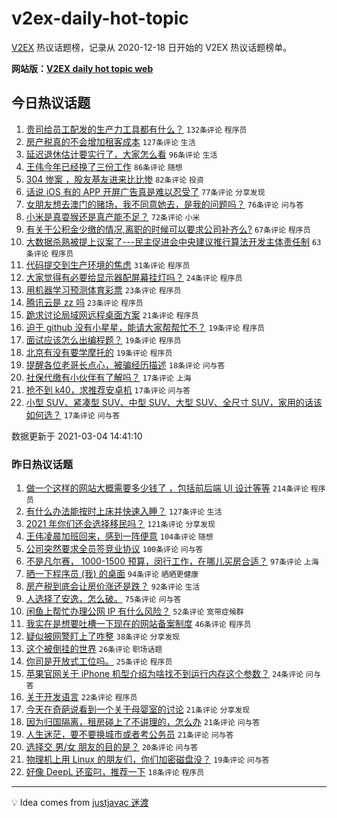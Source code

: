 # v2ex-daily-hot-topic

[V2EX](https://www.v2ex.com/) 热议话题榜，记录从 2020-12-18 日开始的 V2EX 热议话题榜单。

**网站版：[V2EX daily hot topic web](https://boojack.github.io/v2ex-daily-hot-topic-web/)**

## 今日热议话题

<!-- TODAY BEGIN -->

1. [贵司给员工配发的生产力工具都有什么？](https://www.v2ex.com/t/758347) `132条评论` `程序员`
1. [房产税真的不会增加租客成本](https://www.v2ex.com/t/758303) `127条评论` `生活`
1. [延迟退休估计要实行了，大家怎么看](https://www.v2ex.com/t/758335) `96条评论` `生活`
1. [王伟今年已经换了三份工作](https://www.v2ex.com/t/758236) `86条评论` `随想`
1. [304 惨案 ，股友基友进来比比惨](https://www.v2ex.com/t/758341) `82条评论` `投资`
1. [话说 iOS 有的 APP 开屏广告真是难以忍受了](https://www.v2ex.com/t/758249) `77条评论` `分享发现`
1. [女朋友想去澳门的赌场，我不同意她去，是我的问题吗？](https://www.v2ex.com/t/758504) `76条评论` `问与答`
1. [小米是真耍猴还是真产能不足？](https://www.v2ex.com/t/758414) `72条评论` `小米`
1. [有关于公积金少缴的情况,离职的时候可以要求公司补齐么?](https://www.v2ex.com/t/758294) `67条评论` `程序员`
1. [大数据杀熟被提上议案了---民主促进会中央建议推行算法开发主体责任制](https://www.v2ex.com/t/758272) `63条评论` `程序员`
1. [代码提交到生产环境的焦虑](https://www.v2ex.com/t/758327) `31条评论` `程序员`
1. [大家觉得有必要给显示器配屏幕挂灯吗？](https://www.v2ex.com/t/758476) `24条评论` `程序员`
1. [用机器学习预测体育彩票](https://www.v2ex.com/t/758563) `23条评论` `程序员`
1. [腾讯云是 zz 吗](https://www.v2ex.com/t/758268) `23条评论` `程序员`
1. [跪求讨论局域网远程桌面方案](https://www.v2ex.com/t/758326) `21条评论` `程序员`
1. [迫于 github 没有小星星，能请大家帮帮忙不？](https://www.v2ex.com/t/758540) `19条评论` `程序员`
1. [面试应该怎么出编程题？](https://www.v2ex.com/t/758488) `19条评论` `程序员`
1. [北京有没有要学摩托的](https://www.v2ex.com/t/758481) `19条评论` `程序员`
1. [提醒各位老哥长点心，被骗经历描述](https://www.v2ex.com/t/758566) `18条评论` `问与答`
1. [社保代缴有小伙伴有了解吗？](https://www.v2ex.com/t/758505) `17条评论` `上海`
1. [抢不到 k40，求推荐安卓机](https://www.v2ex.com/t/758316) `17条评论` `问与答`
1. [小型 SUV、紧凑型 SUV、中型 SUV、大型 SUV、全尺寸 SUV，家用的话该如何选？](https://www.v2ex.com/t/758251) `17条评论` `问与答`

数据更新于 2021-03-04 14:41:10

<!-- TODAY END -->

### 昨日热议话题

<!-- YESTERDAY BEGIN -->

1. [做一个这样的网站大概需要多少钱了 ，包括前后端 UI 设计等等](https://www.v2ex.com/t/757895) `214条评论` `程序员`
1. [有什么办法能按时上床并快速入睡？](https://www.v2ex.com/t/757861) `127条评论` `生活`
1. [2021 年你们还会选择移民吗？](https://www.v2ex.com/t/757986) `121条评论` `分享发现`
1. [王伟凌晨加班回来，感到一阵便意](https://www.v2ex.com/t/757833) `104条评论` `随想`
1. [公司突然要求全员签竞业协议](https://www.v2ex.com/t/757875) `100条评论` `问与答`
1. [不是凡尔赛， 1000-1500 预算，闵行工作，在哪儿买房合适？](https://www.v2ex.com/t/757944) `97条评论` `上海`
1. [晒一下程序员 (我) 的桌面](https://www.v2ex.com/t/758028) `94条评论` `晒晒更健康`
1. [房产税到底会让房价涨还是跌？](https://www.v2ex.com/t/757991) `92条评论` `生活`
1. [人选择了安逸，怎么破。](https://www.v2ex.com/t/757841) `75条评论` `问与答`
1. [闲鱼上帮忙办理公网 IP 有什么风险？](https://www.v2ex.com/t/757849) `52条评论` `宽带症候群`
1. [我实在是想要吐槽一下现在的网站备案制度](https://www.v2ex.com/t/757917) `46条评论` `程序员`
1. [疑似被网警盯上了咋整](https://www.v2ex.com/t/758108) `38条评论` `分享发现`
1. [这个被倒挂的世界](https://www.v2ex.com/t/758080) `26条评论` `职场话题`
1. [你司是开放式工位吗。](https://www.v2ex.com/t/758136) `25条评论` `程序员`
1. [苹果官网关于 iPhone 机型介绍为啥找不到运行内存这个参数？](https://www.v2ex.com/t/758199) `24条评论` `问与答`
1. [关于开发语言](https://www.v2ex.com/t/758148) `22条评论` `程序员`
1. [今天在奇葩说看到一个关于母婴室的讨论](https://www.v2ex.com/t/758197) `21条评论` `分享发现`
1. [因为归国隔离，租房碰上了不讲理的，怎么办](https://www.v2ex.com/t/758034) `21条评论` `问与答`
1. [人生迷茫，要不要换城市或者考公务员](https://www.v2ex.com/t/757950) `21条评论` `问与答`
1. [选择交 男/女 朋友的目的是？](https://www.v2ex.com/t/758087) `20条评论` `问与答`
1. [物理机上用 Linux 的朋友们，你们加密磁盘没？](https://www.v2ex.com/t/758189) `19条评论` `问与答`
1. [好像 DeepL 还蛮叼，推荐一下](https://www.v2ex.com/t/758145) `18条评论` `程序员`

<!-- YESTERDAY END -->

---

💡 Idea comes from [justjavac 迷渡](https://github.com/justjavac/)
